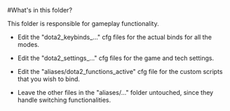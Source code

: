 #What's in this folder?

This folder is responsible for gameplay functionality.

- Edit the "dota2_keybinds_..." cfg files for the actual binds for all the modes.

- Edit the "dota2_settings_..." cfg files for the game and tech settings.

- Edit the "aliases/dota2_functions_active" cfg file for the custom scripts that you wish to bind.

- Leave the other files in the "aliases/..." folder untouched, since they handle switching functionalities.
